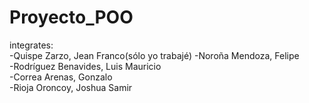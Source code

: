 ﻿# Proyecto_POO
integrates:   
-Quispe Zarzo, Jean Franco(sólo yo trabajé)
-Noroña Mendoza, Felipe   
-Rodríguez Benavides, Luis Mauricio   
-Correa Arenas, Gonzalo   
-Rioja Oroncoy, Joshua Samir   
